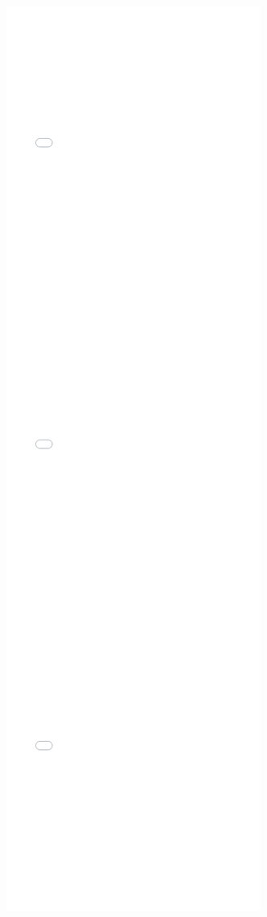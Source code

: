 <iframe id="igraph" scrolling="no" style="border:none;" seamless="seamless" src="gantt/suite_dansante_en_jazz_1_stomp.html" height="600" width="100%"></iframe>
<iframe id="igraph" scrolling="no" style="border:none;" seamless="seamless" src="gantt/suite_dansante_en_jazz_2_strait.html" height="600" width="100%"></iframe>
<iframe id="igraph" scrolling="no" style="border:none;" seamless="seamless" src="gantt/suite_dansante_en_jazz_3_waltz.html" height="600" width="100%"></iframe>